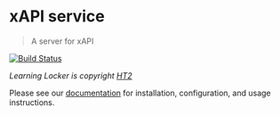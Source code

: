 # xAPI service
> A server for xAPI

[![Build Status](https://travis-ci.org/LearningLocker/xapi-service.svg?branch=master)](https://travis-ci.org/LearningLocker/xapi-service)

*Learning Locker is copyright [HT2](http://ht2.co.uk)*

Please see our [documentation](http://docs.learninglocker.net) for installation, configuration, and usage instructions.
